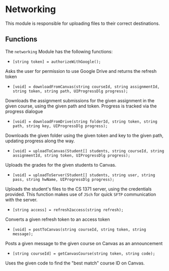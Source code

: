 # Networking

This module is responsible for uploading files to their correct destinations.

## Functions

The `networking` Module has the following functions:

- `[string token] = authorizeWithGoogle();`

Asks the user for permission to use Google Drive and returns the refresh token

- `[void] = downloadFromCanvas(string courseId, string assignmentId, string token, string path, UIProgressDlg progress);`

Downloads the assignment submissions for the given assignment in the given course, using the given
path and token. Progress is tracked via the progress dialogue

- `[void] = downloadFromDrive(string folderId, string token, string path, string key, UIProgressDlg progress);`

Downloads the given folder using the given token and key to the given path, updating progress along the way.

- `[void] = uploadToCanvas(Student[] students, string courseId, string assignmentId, string token, UIProgressDlg progress);`

Uploads the grades for the given students to Canvas.

- `[void] = uploadToServer(Student[] students, string user, string pass, string hwName, UIProgressDlg progress);`

Uploads the student's files to the CS 1371 server, using the credentials provided. This function makes use
of `JSch` for quick `SFTP` communication with the server.

- `[string access] = refresh2access(string refresh);`

Converts a given refresh token to an access token

- `[void] = postToCanvas(string courseId, string token, string message);`

Posts a given message to the given course on Canvas as an announcement

- `[string courseId] = getCanvasCourse(string token, string code);`

Uses the given code to find the "best match" course ID on Canvas.